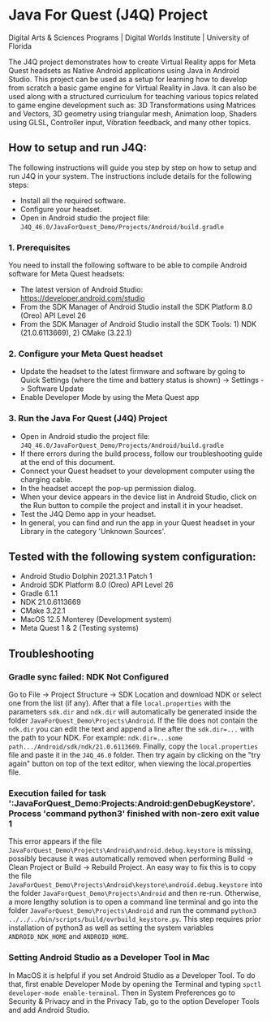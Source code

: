 # Java For Quest (J4Q) Project
Digital Arts & Sciences Programs | Digital Worlds Institute | University of Florida

The J4Q project demonstrates how to create Virtual Reality apps for Meta Quest headsets as Native Android applications using Java in Android Studio. This project can be used as a setup for learning how to develop from scratch a basic game engine for Virtual Reality in Java. It can also be used along with a structured curriculum for teaching various topics related to game engine development such as: 3D Transformations using Matrices and Vectors, 3D geometry using triangular mesh, Animation loop, Shaders using GLSL, Controller input, Vibration feedback, and many other topics.   

## How to setup and run J4Q:

The following instructions will guide you step by step on how to setup and run J4Q in your system. The instructions include details for the following steps:

- Install all the required software. 
- Configure your headset.
- Open in Android studio the project file: `J4Q_46.0/JavaForQuest_Demo/Projects/Android/build.gradle`

### 1. Prerequisites

You need to install the following software to be able to compile Android software for Meta Quest headsets:

- The latest version of Android Studio: https://developer.android.com/studio
- From the SDK Manager of Android Studio install the SDK Platform 8.0 (Oreo) API Level 26
- From the SDK Manager of Android Studio install the SDK Tools: 1) NDK (21.0.6113669), 2) CMake (3.22.1)

### 2. Configure your Meta Quest headset

- Update the headset to the latest firmware and software by going to Quick Settings (where the time and battery status is shown) -> Settings -> Software Update
- Enable Developer Mode by using the Meta Quest app

### 3. Run the Java For Quest (J4Q) Project

- Open in Android studio the project file: `J4Q_46.0/JavaForQuest_Demo/Projects/Android/build.gradle`
- If there errors during the build process, follow our troubleshooting guide at the end of this document.
- Connect your Quest headset to your development computer using the charging cable.
- In the headset accept the pop-up permission dialog.
- When your device appears in the device list in Android Studio, click on the Run button to compile the project and install it in your headset.
- Test the J4Q Demo app in your headset.
- In general, you can find and run the app in your Quest headset in your Library in the category 'Unknown Sources'. 

## Tested with the following system configuration:

- Android Studio Dolphin 2021.3.1 Patch 1
- Android SDK Platform 8.0 (Oreo) API Level 26
- Gradle 6.1.1
- NDK 21.0.6113669
- CMake 3.22.1
- MacOS 12.5 Monterey (Development system)
- Meta Quest 1 & 2 (Testing systems)

## Troubleshooting

### Gradle sync failed: NDK Not Configured

Go to File -> Project Structure -> SDK Location and download NDK or select one from the list (if any). After that a file `local.properties` with the parameters `sdk.dir` and `ndk.dir` will automatically be generated inside the folder `JavaForQuest_Demo\Projects\Android`. If the file does not contain the `ndk.dir` you can edit the text and append a line after the `sdk.dir=...` with the path to your NDK. For example: `ndk.dir=...some path.../Android/sdk/ndk/21.0.6113669`. Finally, copy the `local.properties` file and paste it in the `J4Q_46.0` folder. Then try again by clicking on the "try again" button on top of the text editor, when viewing the local.properties file.

### Execution failed for task ':JavaForQuest_Demo:Projects:Android:genDebugKeystore'. Process 'command python3' finished with non-zero exit value 1

This error appears if the file `JavaForQuest_Demo\Projects\Android\android.debug.keystore` is missing, possibly because it was automatically removed when performing Build -> Clean Project or Build -> Rebuild Project. An easy way to fix this is to copy the file `JavaForQuest_Demo\Projects\Android\keystore\android.debug.keystore` into the folder `JavaForQuest_Demo\Projects\Android` and then re-run. Otherwise, a more lengthy solution is to open a command line terminal and go into the folder `JavaForQuest_Demo\Projects\Android` and run the command `python3 ../../../bin/scripts/build/ovrbuild_keystore.py`. This step requires prior installation of python3 as well as setting the system variables `ANDROID_NDK_HOME` and `ANDROID_HOME`.

### Setting Android Studio as a Developer Tool in Mac

In MacOS it is helpful if you set Android Studio as a Developer Tool. To do that, first enable Developer Mode by opening the Terminal and typing `spctl developer-mode enable-terminal`. Then in System Preferences go to Security & Privacy and in the Privacy Tab, go to the option Developer Tools and add Android Studio.
